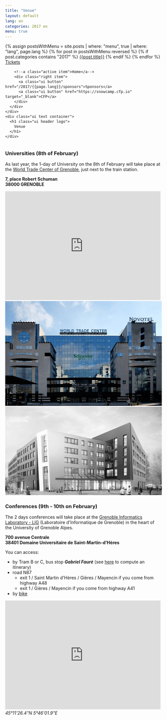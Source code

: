 ```yaml
---
title: "Venue"
layout: default
lang: en
categories: 2017 en
menu: true
---
```

<div class="venue-header ui vertical masthead center aligned segment">
  <div class="ui container">
    <div class="ui large secondary pointing menu">
        <a class="toc item">
          <i class="sidebar icon"></i>
        </a>
        {% assign postsWithMenu = site.posts | where: "menu", true | where: "lang", page.lang %}
        {% for post in postsWithMenu reversed %}
          {% if post.categories contains "2017" %}
            <a class="item" href="{{post.id}}">{{post.title}}</a>
          {% endif %}
        {% endfor %}
        <a class="item" href="https://yurplan.com/event/Snow-Camp-2017/11544" target="_blank">Tickets</a>

        <!--a class="active item">Home</a-->
        <div class="right item">
          <a class="ui button" href="/2017/{{page.lang}}/sponsors">Sponsors</a>
          <a class="ui button" href="https://snowcamp.cfp.io" target="_blank">CFP</a>
        </div>
      </div>
    </div>
    <div class="ui text container">
      <h1 class="ui header logo">
        Venue
      </h1>
    </div>
</div>

<div class="ui vertical stripe segment">
  <div class="ui middle aligned stackable grid container">
    <div class="row">
      <div class="eight wide column">
        <h3 class="ui header">Universities (8th of February)</h3>
        <p>As last year, the 1-day of University on the 8th of February will take place at the <a href="http://www.congres-wtcgrenoble.com/en" target="_blank">World Trade Center of Grenoble</a>, just next to the train station.</p>
        <p><strong>7, place Robert Schuman<br/>38000 GRENOBLE</strong></p>
        <iframe src="https://www.google.com/maps/embed?pb=!1m18!1m12!1m3!1d2811.8301363596593!2d5.7112188511744035!3d45.190534659580486!2m3!1f0!2f0!3f0!3m2!1i1024!2i768!4f13.1!3m3!1m2!1s0x478af481caebd907%3A0xbdd9fb5143f19f8c!2s7+Place+Robert+Schuman%2C+38000+Grenoble!5e0!3m2!1sen!2sfr!4v1476723076197" width="500" height="350" frameborder="0" style="border:0" allowfullscreen></iframe>
      </div>
      <div class="six wide right floated column">
          <img class="ui large bordered rounded image" src="/assets/themes/snowcamp/skin/wtc-grenoble.jpg" />
      </div>
    </div>
    <div class="row">
      <div class="six wide right floated column">
        <img class="ui large bordered rounded image" src="/assets/themes/snowcamp/skin/pilsi-ujf-medium.jpg" />
      </div>
      <div class="eight wide column">
        <h3 class="ui header">Conferences (9th - 10th on February)</h3>
        <p>The 2 days conferences will take place at the <a href="http://www.liglab.fr/en/lig-buildings/imag-building" target="_blank">Grenoble Informatics Laboratory - LIG</a> (Laboratoire d'Informatique de Grenoble) in the heart of the University of Grenoble Alpes.</p>
        <p><strong>700 avenue Centrale<br/>38401 Domaine Universitaire de Saint-Martin-d’Hères</strong></p>
        <p>You can access:
          <ul>
            <li>by Tram B or C, bus stop <strong><em>Gabriel Fauré</em></strong> (see <a href="http://www.tag.fr/87-itineraire.htm" target="_blank">here</a> to compute an itinerary)</li>
            <li>road N87
              <ul>
                <li>exit 1 / Saint Martin d'Hères / Gières / Mayencin if you come from highway A48</li>
                <li>exit 1 / Gières / Mayencin if you come from highway A41</li>
              </ul>  
            <li>by <a href="http://www.metromobilite.fr/velo.html" target="_blank">bike</a></li></ul>    
        </p>
        <p>
          <iframe src="https://www.google.com/maps/embed?pb=!1m18!1m12!1m3!1d1405.8761089220711!2d5.767246611666972!3d45.19211183429829!2m3!1f0!2f0!3f0!3m2!1i1024!2i768!4f13.1!3m3!1m2!1s0x478af50837597d0d%3A0x7089f5efffec5353!2sLaboratoire+d&#39;informatique+de+Grenoble+-+LIG!5e0!3m2!1sen!2sfr!4v1476723434306" width="500" height="350" frameborder="0" style="border:0" allowfullscreen></iframe>
          <br/><em>45°11'26.4"N 5°46'01.9"E</em>
        </p>
      </div>
    </div>
  </div>  
</div>
